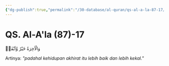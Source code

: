 ```yaml
---
{"dg-publish":true,"permalink":"/30-database/al-quran/qs-al-a-la-87-17/"}
---
```



# QS. Al-A'la (87)-17
وَالْاٰخِرَةُ خَيْرٌ وَّاَبْقٰىۗ 

Artinya: *"padahal kehidupan akhirat itu lebih baik dan lebih kekal."*

